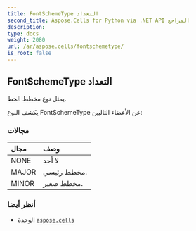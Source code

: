 ```yaml
---
title: FontSchemeType التعداد
second_title: Aspose.Cells for Python via .NET API المراجع
description:
type: docs
weight: 2080
url: /ar/aspose.cells/fontschemetype/
is_root: false
---
```

##  FontSchemeType التعداد
يمثل نوع مخطط الخط.



يكشف النوع FontSchemeType عن الأعضاء التاليين:

###  مجالات
| مجال| وصف|
| :- | :- |
| NONE | لا أحد|
| MAJOR | مخطط رئيسي.|
| MINOR | مخطط صغير.|



###  أنظر أيضا
* الوحدة [`aspose.cells`](..)
